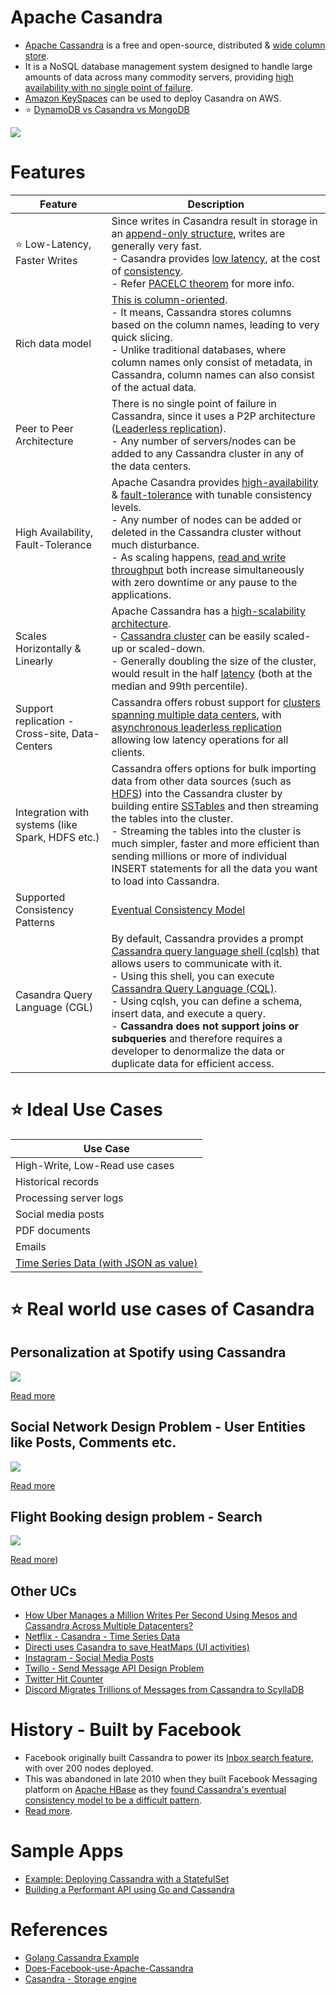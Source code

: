 # Apache Casandra
- [Apache Cassandra](https://cassandra.apache.org/_/index.html) is a free and open-source, distributed & [wide column store]().
- It is a NoSQL database management system designed to handle large amounts of data across many commodity servers, providing [high availability with no single point of failure](../../7a_HighAvailability/FaultTolerance.md). 
- [Amazon KeySpaces](https://github.com/Anshul619/AWS-Services/tree/main/1_Databases/AmazonKeySpaces.md) can be used to deploy Casandra on AWS.
- :star: [DynamoDB vs Casandra vs MongoDB](../DynamoDBVsMongoDBVsCasandra.md)

![](https://www.scylladb.com/wp-content/uploads/Wide-column-Database-diagram.png)

# Features

| Feature                                          | Description                                                                                                                                                                                                                                                                                                                                                                                                                                                                                                                                                                |
|--------------------------------------------------|----------------------------------------------------------------------------------------------------------------------------------------------------------------------------------------------------------------------------------------------------------------------------------------------------------------------------------------------------------------------------------------------------------------------------------------------------------------------------------------------------------------------------------------------------------------------------|
| :star: Low-Latency, Faster Writes                | Since writes in Casandra result in storage in an [append-only structure](../5_Database-Internals/AppendOnlyProperty.md), writes are generally very fast.<br/>- Casandra provides [low latency](../../7_Scalability/Latency.md), at the cost of [consistency](../4_Consistency-Replication/Readme.md).<br/>- Refer [PACELC theorem](../2_CAP-PACELC-Theorems/Readme.md) for more info.                                                                                                                                                                                        |
| Rich data model                                  | [This is column-oriented]().<br/>- It means, Cassandra stores columns based on the column names, leading to very quick slicing.<br/>- Unlike traditional databases, where column names only consist of metadata, in Cassandra, column names can also consist of the actual data.                                                                                                                                                                                                                                                                                           |
| Peer to Peer Architecture                        | There is no single point of failure in Cassandra, since it uses a P2P architecture ([Leaderless replication](../4_Consistency-Replication/Replication.md)).<br/>- Any number of servers/nodes can be added to any Cassandra cluster in any of the data centers.                                                                                                                                                                                                                                                                                                            |
| High Availability, Fault-Tolerance               | Apache Casandra provides [high-availability](../../7a_HighAvailability/Readme.md) & [fault-tolerance](../../7a_HighAvailability/FaultTolerance.md) with tunable consistency levels.<br/>- Any number of nodes can be added or deleted in the Cassandra cluster without much disturbance.<br/>- As scaling happens, [read and write throughput](../../7_Scalability/Throughput.md) both increase simultaneously with zero downtime or any pause to the applications.                                                                                                        |
| Scales Horizontally & Linearly                   | Apache Cassandra has a [high-scalability architecture](../3_Scalability-Techniques/Readme.md).<br/>- [Cassandra cluster](../../7_Scalability/ServersCluster.md) can be easily scaled-up or scaled-down.<br/>- Generally doubling the size of the cluster, would result in the half [latency](../../7_Scalability/Latency.md) (both at the median and 99th percentile).                                                                                                                                                                                                      |
| Support replication - Cross-site, Data-Centers   | Cassandra offers robust support for [clusters spanning multiple data centers](../../7_Scalability/ServersCluster.md), with [asynchronous leaderless replication]() allowing low latency operations for all clients.                                                                                                                                                                                                                                                                                                                                                        |
| Integration with systems (like Spark, HDFS etc.) | Cassandra offers options for bulk importing data from other data sources (such as [HDFS](../../11_FileStorages/ApacheHDFS.md)) into the Cassandra cluster by building entire [SSTables](../5_Database-Internals/Readme.md) and then streaming the tables into the cluster.<br/>- Streaming the tables into the cluster is much simpler, faster and more efficient than sending millions or more of individual INSERT statements for all the data you want to load into Cassandra.                                                                                           |
| Supported Consistency Patterns                   | [Eventual Consistency Model](../4_Consistency-Replication/Readme.md)                                                                                                                                                                                                                                                                                                                                                                                                                                                                                                       |
| Casandra Query Language (CGL)                    | By default, Cassandra provides a prompt [Cassandra query language shell (cqlsh)](https://cassandra.apache.org/doc/latest/cassandra/tools/cqlsh.html) that allows users to communicate with it.<br/>- Using this shell, you can execute [Cassandra Query Language (CQL)](https://cassandra.apache.org/doc/latest/cassandra/cql/).<br/>- Using cqlsh, you can define a schema, insert data, and execute a query.<br/>- **Cassandra does not support joins or subqueries** and therefore requires a developer to denormalize the data or duplicate data for efficient access. |

# :star: Ideal Use Cases

| Use Case                                                                                        |
|-------------------------------------------------------------------------------------------------|
| High-Write, Low-Read use cases                                                                  |
| Historical records                                                                              |
| Processing server logs                                                                          |
| Social media posts                                                                              |
| PDF documents                                                                                   |
| Emails                                                                                          |
| [Time Series Data (with JSON as value)](https://docs.datastax.com/en/tutorials/Time_Series.pdf) |

# :star: Real world use cases of Casandra

## Personalization at Spotify using Cassandra

![](../../1_TechStacks/Spotify/PersonalizationSpotify.drawio.png)

[Read more](../../1_TechStacks/Spotify/Readme.md)

## Social Network Design Problem - User Entities like Posts, Comments etc.

![](../../0_UseCaseDesigns/SocialNetworkFacebookInstagram/SocialNetworkDesignProblemHLD.png)

[Read more](../../0_UseCaseDesigns/SocialNetworkFacebookInstagram/Readme.md)

## Flight Booking design problem - Search

![](../../0_UseCaseDesigns/FlightBookingSearchMakeMyTrip/MakeMyTripFlightSearch.drawio.png)

[Read more](../../0_UseCaseDesigns/FlightBookingSearchMakeMyTrip/Readme.md))

## Other UCs
- [How Uber Manages a Million Writes Per Second Using Mesos and Cassandra Across Multiple Datacenters?](../../1_TechStacks/Uber/UberCasandraMesos)
- [Netflix - Casandra - Time Series Data](../../1_TechStacks/Netflix/Readme.md)
- [Directi uses Casandra to save HeatMaps (UI activities)](../../1_TechStacks/DirectI.md)
- [Instagram - Social Media Posts](../../1_TechStacks/Instagram/Readme.md)
- [Twillo - Send Message API Design Problem](../../0_UseCaseDesigns/SendSMSMessageAPITwillo/Readme.md)
- [Twitter Hit Counter](../../0_UseCaseDesigns/HitCounterDesignTwitter/Readme.md)
- [Discord Migrates Trillions of Messages from Cassandra to ScyllaDB](https://www.infoq.com/news/2023/06/discord-cassandra-scylladb/)

# History - Built by Facebook
- Facebook originally built Cassandra to power its [Inbox search feature](https://m.facebook.com/nt/screen/?params=%7B%22note_id%22%3A10158772759272200%7D&path=%2Fnotes%2Fnote%2F&paipv=0&eav=AfYuSXXQPZ5fvm0_ScPdSlfj5BEFhRVT3iy_6Rsz7NZDbQ2vfq9opnedmTLSjG1aZBA&_rdr), with over 200 nodes deployed.
- This was abandoned in late 2010 when they built Facebook Messaging platform on [Apache HBase](ApacheHBase.md) as they [found Cassandra's eventual consistency model to be a difficult pattern](../4_Consistency-Replication/Readme.md).
- [Read more](https://www.quora.com/Does-Facebook-use-Apache-Cassandra).

# Sample Apps
- [Example: Deploying Cassandra with a StatefulSet](https://kubernetes.io/docs/tutorials/stateful-application/cassandra/)
- [Building a Performant API using Go and Cassandra](https://getstream.io/blog/building-a-performant-api-using-go-and-cassandra/)

# References
- [Golang Cassandra Example](https://golangdocs.com/golang-cassandra-example)
- [Does-Facebook-use-Apache-Cassandra](https://www.quora.com/Does-Facebook-use-Apache-Cassandra)
- [Casandra - Storage engine](https://docs.datastax.com/en/cassandra-oss/3.x/cassandra/dml/dmlManageOndisk.html)